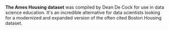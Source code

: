 **The Ames Housing dataset** was compiled by Dean De Cock for use in data science education. It's an incredible alternative for data scientists looking for a modernized and expanded version of the often cited Boston Housing dataset. 
